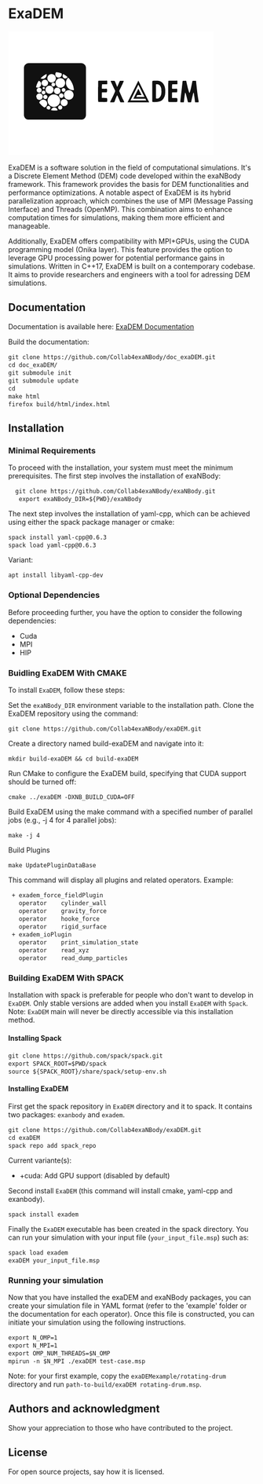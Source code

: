 # ExaDEM


![](doc/logo/exaDEMlogo2.png)

ExaDEM is a software solution in the field of computational simulations. It's a Discrete Element Method (DEM) code developed within the exaNBody framework. This framework provides the basis for DEM functionalities and performance optimizations. A notable aspect of ExaDEM is its hybrid parallelization approach, which combines the use of MPI (Message Passing Interface) and Threads (OpenMP). This combination aims to enhance computation times for simulations, making them more efficient and manageable.

Additionally, ExaDEM offers compatibility with MPI+GPUs, using the CUDA programming model (Onika layer). This feature provides the option to leverage GPU processing power for potential performance gains in simulations. Written in C++17, ExaDEM is built on a contemporary codebase. It aims to provide researchers and engineers with a tool for adressing DEM simulations.

## Documentation

Documentation is available here: [ExaDEM Documentation](https://github.com/Collab4exaNBody/doc_exaDEM.git)

Build the documentation:

```
git clone https://github.com/Collab4exaNBody/doc_exaDEM.git
cd doc_exaDEM/
git submodule init
git submodule update
cd 
make html
firefox build/html/index.html 
```

## Installation

### Minimal Requirements

To proceed with the installation, your system must meet the minimum prerequisites. The first step involves the installation of exaNBody:

```
  git clone https://github.com/Collab4exaNBody/exaNBody.git
   export exaNBody_DIR=${PWD}/exaNBody 
```

The next step involves the installation of yaml-cpp, which can be achieved using either the spack package manager or cmake:

```
spack install yaml-cpp@0.6.3
spack load yaml-cpp@0.6.3
```

Variant: 

```
apt install libyaml-cpp-dev
```

### Optional Dependencies

Before proceeding further, you have the option to consider the following dependencies:

- Cuda
- MPI
- HIP

### Buidling ExaDEM With CMAKE

To install `ExaDEM`, follow these steps:

Set the `exaNBody_DIR` environment variable to the installation path. Clone the ExaDEM repository using the command:

```
git clone https://github.com/Collab4exaNBody/exaDEM.git
```


Create a directory named build-exaDEM and navigate into it:

```	
mkdir build-exaDEM && cd build-exaDEM
```

Run CMake to configure the ExaDEM build, specifying that CUDA support should be turned off:

```		
cmake ../exaDEM -DXNB_BUILD_CUDA=OFF
```

Build ExaDEM using the make command with a specified number of parallel jobs (e.g., -j 4 for 4 parallel jobs):

```	
make -j 4
```

Build Plugins

```	
make UpdatePluginDataBase
```

This command will display all plugins and related operators. Example: 

```	
 + exadem_force_fieldPlugin
   operator    cylinder_wall
   operator    gravity_force
   operator    hooke_force
   operator    rigid_surface
 + exadem_ioPlugin
   operator    print_simulation_state
   operator    read_xyz
   operator    read_dump_particles
```

### Building ExaDEM With SPACK

Installation with spack is preferable for people who don't want to develop in `ExaDEM`. Only stable versions are added when you install `ExaDEM` with `Spack`. Note: `ExaDEM` main will never be directly accessible via this installation method.

#### Installing Spack

```
git clone https://github.com/spack/spack.git
export SPACK_ROOT=$PWD/spack
source ${SPACK_ROOT}/share/spack/setup-env.sh
```

#### Installing ExaDEM

First get the spack repository in `ExaDEM` directory and it to spack. It contains two packages: `exanbody` and `exadem`.

```
git clone https://github.com/Collab4exaNBody/exaDEM.git
cd exaDEM
spack repo add spack_repo
```

Current variante(s):
  
- +cuda: Add GPU support (disabled by default)

Second install `ExaDEM` (this command will install cmake, yaml-cpp and exanbody).

```
spack install exadem
```

Finally the `ExaDEM` executable has been created in the spack directory. You can run your simulation with your input file (`your_input_file.msp`) such as:

```
spack load exadem
exaDEM your_input_file.msp
```

### Running your simulation

Now that you have installed the exaDEM and exaNBody packages, you can create your simulation file in YAML format (refer to the 'example' folder or the documentation for each operator). Once this file is constructed, you can initiate your simulation using the following instructions.

```
export N_OMP=1
export N_MPI=1
export OMP_NUM_THREADS=$N_OMP
mpirun -n $N_MPI ./exaDEM test-case.msp
```

Note: for your first example, copy the `exaDEMexample/rotating-drum` directory and run `path-to-build/exaDEM rotating-drum.msp`.

## Authors and acknowledgment
Show your appreciation to those who have contributed to the project.

## License
For open source projects, say how it is licensed.
